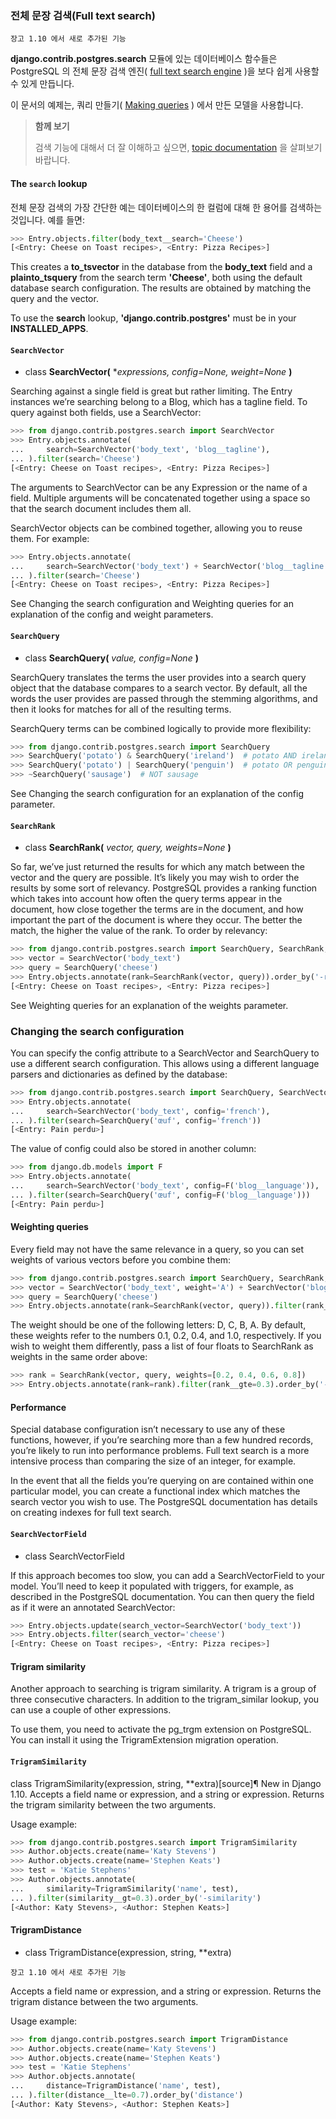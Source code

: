 ### 전체 문장 검색(Full text search)

```
장고 1.10 에서 새로 추가된 기능
```

**django.contrib.postgres.search** 모듈에 있는 데이터베이스 함수들은 PostgreSQL 의 전체 문장 검색 엔진( [full text search engine](https://www.postgresql.org/docs/current/static/textsearch.html) )을 보다 쉽게 사용할 수 있게 만듭니다.

이 문서의 예제는, 쿼리 만들기( [Making queries](https://docs.djangoproject.com/en/1.10/topics/db/queries/) ) 에서 만든 모델을 사용합니다.

> **함께 보기**
> 
> 검색 기능에 대해서 더 잘 이해하고 싶으면, [topic documentation](https://docs.djangoproject.com/en/1.10/topics/db/search/) 을 살펴보기 바랍니다.

#### The `search` lookup

전체 문장 검색의 가장 간단한 예는 데이터베이스의 한 컬럼에 대해 한 용어를 검색하는 것입니다. 예를 들면:

```python
>>> Entry.objects.filter(body_text__search='Cheese')
[<Entry: Cheese on Toast recipes>, <Entry: Pizza Recipes>]
```

This creates a **to_tsvector** in the database from the **body_text** field and a **plainto_tsquery** from the search term **'Cheese'**, both using the default database search configuration. The results are obtained by matching the query and the vector.

To use the **search** lookup, **'django.contrib.postgres'** must be in your **INSTALLED_APPS**.

#### `SearchVector`

* class **SearchVector(** **expressions, config=None, weight=None* **)**

Searching against a single field is great but rather limiting. The Entry instances we’re searching belong to a Blog, which has a tagline field. To query against both fields, use a SearchVector:

```python
>>> from django.contrib.postgres.search import SearchVector
>>> Entry.objects.annotate(
...     search=SearchVector('body_text', 'blog__tagline'),
... ).filter(search='Cheese')
[<Entry: Cheese on Toast recipes>, <Entry: Pizza Recipes>]
```

The arguments to SearchVector can be any Expression or the name of a field. Multiple arguments will be concatenated together using a space so that the search document includes them all.

SearchVector objects can be combined together, allowing you to reuse them. For example:

```python
>>> Entry.objects.annotate(
...     search=SearchVector('body_text') + SearchVector('blog__tagline'),
... ).filter(search='Cheese')
[<Entry: Cheese on Toast recipes>, <Entry: Pizza Recipes>]
```

See Changing the search configuration and Weighting queries for an explanation of the config and weight parameters.

#### `SearchQuery`

* class **SearchQuery(** *value, config=None* **)**

SearchQuery translates the terms the user provides into a search query object that the database compares to a search vector. By default, all the words the user provides are passed through the stemming algorithms, and then it looks for matches for all of the resulting terms.

SearchQuery terms can be combined logically to provide more flexibility:

```python
>>> from django.contrib.postgres.search import SearchQuery
>>> SearchQuery('potato') & SearchQuery('ireland')  # potato AND ireland
>>> SearchQuery('potato') | SearchQuery('penguin')  # potato OR penguin
>>> ~SearchQuery('sausage')  # NOT sausage
```

See Changing the search configuration for an explanation of the config parameter.

#### `SearchRank`

* class **SearchRank(** *vector, query, weights=None* **)**

So far, we’ve just returned the results for which any match between the vector and the query are possible. It’s likely you may wish to order the results by some sort of relevancy. PostgreSQL provides a ranking function which takes into account how often the query terms appear in the document, how close together the terms are in the document, and how important the part of the document is where they occur. The better the match, the higher the value of the rank. To order by relevancy:

```python
>>> from django.contrib.postgres.search import SearchQuery, SearchRank, SearchVector
>>> vector = SearchVector('body_text')
>>> query = SearchQuery('cheese')
>>> Entry.objects.annotate(rank=SearchRank(vector, query)).order_by('-rank')
[<Entry: Cheese on Toast recipes>, <Entry: Pizza recipes>]
```

See Weighting queries for an explanation of the weights parameter.

### Changing the search configuration

You can specify the config attribute to a SearchVector and SearchQuery to use a different search configuration. This allows using a different language parsers and dictionaries as defined by the database:

```python
>>> from django.contrib.postgres.search import SearchQuery, SearchVector
>>> Entry.objects.annotate(
...     search=SearchVector('body_text', config='french'),
... ).filter(search=SearchQuery('œuf', config='french'))
[<Entry: Pain perdu>]
```

The value of config could also be stored in another column:

```python
>>> from django.db.models import F
>>> Entry.objects.annotate(
...     search=SearchVector('body_text', config=F('blog__language')),
... ).filter(search=SearchQuery('œuf', config=F('blog__language')))
[<Entry: Pain perdu>]
```

#### Weighting queries

Every field may not have the same relevance in a query, so you can set weights of various vectors before you combine them:

```python
>>> from django.contrib.postgres.search import SearchQuery, SearchRank, SearchVector
>>> vector = SearchVector('body_text', weight='A') + SearchVector('blog__tagline', weight='B')
>>> query = SearchQuery('cheese')
>>> Entry.objects.annotate(rank=SearchRank(vector, query)).filter(rank__gte=0.3).order_by('rank')
```

The weight should be one of the following letters: D, C, B, A. By default, these weights refer to the numbers 0.1, 0.2, 0.4, and 1.0, respectively. If you wish to weight them differently, pass a list of four floats to SearchRank as weights in the same order above:

```python
>>> rank = SearchRank(vector, query, weights=[0.2, 0.4, 0.6, 0.8])
>>> Entry.objects.annotate(rank=rank).filter(rank__gte=0.3).order_by('-rank')
```

#### Performance

Special database configuration isn’t necessary to use any of these functions, however, if you’re searching more than a few hundred records, you’re likely to run into performance problems. Full text search is a more intensive process than comparing the size of an integer, for example.

In the event that all the fields you’re querying on are contained within one particular model, you can create a functional index which matches the search vector you wish to use. The PostgreSQL documentation has details on creating indexes for full text search.

#### `SearchVectorField`

* class SearchVectorField

If this approach becomes too slow, you can add a SearchVectorField to your model. You’ll need to keep it populated with triggers, for example, as described in the PostgreSQL documentation. You can then query the field as if it were an annotated SearchVector:

```python
>>> Entry.objects.update(search_vector=SearchVector('body_text'))
>>> Entry.objects.filter(search_vector='cheese')
[<Entry: Cheese on Toast recipes>, <Entry: Pizza recipes>]
```

#### Trigram similarity

Another approach to searching is trigram similarity. A trigram is a group of three consecutive characters. In addition to the trigram_similar lookup, you can use a couple of other expressions.

To use them, you need to activate the pg_trgm extension on PostgreSQL. You can install it using the TrigramExtension migration operation.

#### `TrigramSimilarity`

class TrigramSimilarity(expression, string, **extra)[source]¶
New in Django 1.10.
Accepts a field name or expression, and a string or expression. Returns the trigram similarity between the two arguments.

Usage example:

```python
>>> from django.contrib.postgres.search import TrigramSimilarity
>>> Author.objects.create(name='Katy Stevens')
>>> Author.objects.create(name='Stephen Keats')
>>> test = 'Katie Stephens'
>>> Author.objects.annotate(
...     similarity=TrigramSimilarity('name', test),
... ).filter(similarity__gt=0.3).order_by('-similarity')
[<Author: Katy Stevens>, <Author: Stephen Keats>]
```

#### TrigramDistance

* class TrigramDistance(expression, string, **extra)

```
장고 1.10 에서 새로 추가된 기능
```

Accepts a field name or expression, and a string or expression. Returns the trigram distance between the two arguments.

Usage example:

```python
>>> from django.contrib.postgres.search import TrigramDistance
>>> Author.objects.create(name='Katy Stevens')
>>> Author.objects.create(name='Stephen Keats')
>>> test = 'Katie Stephens'
>>> Author.objects.annotate(
...     distance=TrigramDistance('name', test),
... ).filter(distance__lte=0.7).order_by('distance')
[<Author: Katy Stevens>, <Author: Stephen Keats>]
``` 
